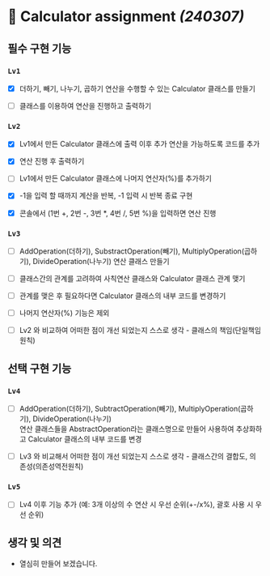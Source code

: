 # :iphone: Calculator assignment *(240307)*
   
   
## 필수 구현 기능


### `Lv1`
- [x] 더하기, 빼기, 나누기, 곱하기 연산을 수행할 수 있는 Calculator 클래스를 만들기   
- [ ] 클래스를 이용하여 연산을 진행하고 출력하기   
   

### `Lv2`
- [x] Lv1에서 만든 Calculator 클래스에 출력 이후 추가 연산을 가능하도록 코드를 추가
- [x] 연산 진행 후 출력하기
- [ ] Lv1에서 만든 Calculator 클래스에 나머지 연산자(%)를 추가하기
- [x] -1을 입력 할 때까지 계산을 반복, -1 입력 시 반복 종료 구현
- [x] 콘솔에서 (1번 +, 2번 -, 3번 *, 4번 /, 5번 %)을 입력하면 연산 진행


### `Lv3`
- [ ] AddOperation(더하기), SubstractOperation(빼기), MultiplyOperation(곱하기), DivideOperation(나누기) 연산 클래스 만들기
- [ ] 클래스간의 관계를 고려하여 사칙연산 클래스와 Calculator 클래스 관계 맺기
- [ ] 관계를 맺은 후 필요하다면 Calculator 클래스의 내부 코드를 변경하기
- [ ] 나머지 연산자(%) 기능은 제외
- [ ] Lv2 와 비교하여 어떠한 점이 개선 되었는지 스스로 생각 - 클래스의 책임(단일책임원칙)



## 선택 구현 기능


### `Lv4`
- [ ] AddOperation(더하기), SubtractOperation(빼기), MultiplyOperation(곱하기), DivideOperation(나누기)   
      연산 클래스들을 AbstractOperation라는 클래스명으로 만들어 사용하여 추상화하고 Calculator 클래스의 내부 코드를 변경
- [ ] Lv3 와 비교해서 어떠한 점이 개선 되었는지 스스로 생각 - 클래스간의 결합도, 의존성(의존성역전원칙)


### `Lv5`
- [ ] Lv4 이후 기능 추가 (예: 3개 이상의 수 연산 시 우선 순위(+-/x%), 괄호 사용 시 우선 순위)



## 생각 및 의견
- 열심히 만들어 보겠습니다.
